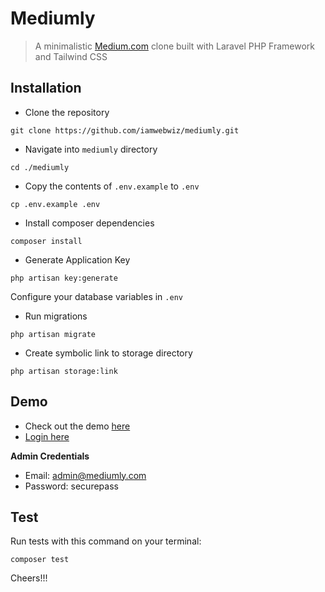 # Mediumly

> A minimalistic [Medium.com](https://medium.com) clone built with Laravel PHP Framework and Tailwind CSS

## Installation

-   Clone the repository

```
git clone https://github.com/iamwebwiz/mediumly.git
```

-   Navigate into `mediumly` directory

```
cd ./mediumly
```

-   Copy the contents of `.env.example` to `.env`

```
cp .env.example .env
```

-   Install composer dependencies

```
composer install
```

-   Generate Application Key

```
php artisan key:generate
```

Configure your database variables in `.env`

-   Run migrations

```
php artisan migrate
```

-   Create symbolic link to storage directory

```
php artisan storage:link
```

## Demo

-   Check out the demo [here](https://mediumly.herokuapp.com)
-   [Login here](https://mediumly.herokuapp.com/login)

**Admin Credentials**

-   Email: admin@mediumly.com
-   Password: securepass

## Test

Run tests with this command on your terminal:

```
composer test
```

Cheers!!!
